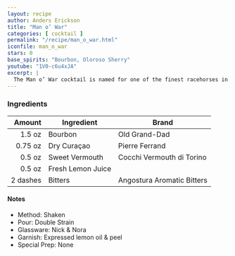 ```yaml
---
layout: recipe
author: Anders Erickson
title: "Man o’ War"
categories: [ cocktail ]
permalink: "/recipe/man_o_war.html"
iconfile: man_o_war
stars: 0
base_spirits: "Bourbon, Oloroso Sherry"
youtube: "1V0-c6u4xJA"
excerpt: |
  The Man o’ War cocktail is named for one of the finest racehorses in history. This citrusy bourbon drink is a winner.
---
```


### Ingredients

|   Amount | Ingredient        | Brand                      |
| -------: | ----------------- | -------------------------- |
|   1.5 oz | Bourbon           | Old Grand-Dad              |
|  0.75 oz | Dry Curaçao       | Pierre Ferrand             |
|   0.5 oz | Sweet Vermouth    | Cocchi Vermouth di Torino  |
|   0.5 oz | Fresh Lemon Juice |
| 2 dashes | Bitters           | Angostura Aromatic Bitters |

#### Notes

- Method: Shaken
- Pour: Double Strain
- Glassware: Nick & Nora
- Garnish: Expressed lemon oil & peel
- Special Prep: None
